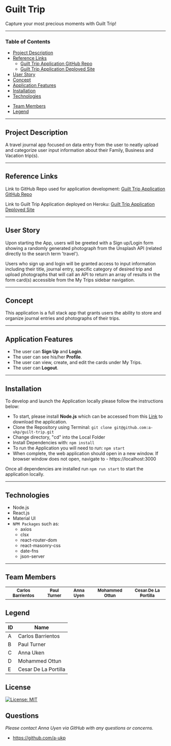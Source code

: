 # Guilt Trip

Capture your most precious moments with Guilt Trip!

---
### Table of Contents

- [Project Description](#project-description)
- [Reference Links](#reference-links)
  - [Guilt Trip Application GitHub Repo](https://github.com/a-ukp/guilt-trip)
  - [Guilt Trip Application Deployed Site]()
- [User Story](#user-story)
- [Concept](#concept)
- [Application Features](#application-features)
- [Installation](#installation)
- [Technologies](#technologies)
<!-- - [Future Development](#future-development) -->
- [Team Members](#team-members)
- [Legend](#legend)

---
## Project Description

A travel journal app focused on data entry from the user to neatly upload and categorize user input information about their Family, Business and Vacation trip(s).

---
## Reference Links

Link to GitHub Repo used for application development:
[Guilt Trip Application GitHub Repo](https://github.com/a-ukp/guilt-trip)

Link to Guilt Trip Application deployed on Heroku:
[Guilt Trip Application Deployed Site]()

---
## User Story

Upon starting the App, users will be greeted with a Sign up/Login form showing a randomly generated photograph from the Unsplash API (related directly to the search term 'travel').

Users who sign up and login will be granted access to input information including their title, journal entry, specific category of desired trip and upload photographs that will call an API to return an array of results in the form card(s) accessible from the My Trips sidebar navigation.

---
## Concept

This application is a full stack app that grants users the ability to store and organize journal entries and photographs of their trips.

---
## Application Features

- The user can **Sign Up** and **Login**.
- The user can see his/her **Profile**.
- The user can view, create, and edit the cards under My Trips.
- The user can **Logout**.

---
## Installation

To develop and launch the Application locally please follow the instructions below:
- To start, please install **Node.js** which can be accessed from this [Link](https://nodejs.org/en/) to download the application.
- Clone the Repository using Terminal: `git clone git@github.com:a-ukp/guilt-trip.git`
- Change directory, "cd" into the Local Folder
- Install Dependencies with: `npm install`
- To run the Application you will need to run: `npm start`
- When complete, the web application should open in a new window. If browser window does not open, navigate to - https://localhost:3000 

Once all dependencies are installed run `npm run start` to start the application locally. 

---
## Technologies

- Node.js
- React.js
- Material UI
- `NPM Packages` such as:
  - axios
  - clsx
  - react-router-dom
  - react-masonry-css
  - date-fns
  - json-server

---
<!-- ## Future Development

For **future** project development, we would like to add the following features to the Application:
- 

--- -->
## Team Members
<table>
  <tr>
<td align="center"><a href="https://github.com/WitnessMyHands"><img src="https://avatars.githubusercontent.com/u/78119609?v=4?s=72" alt=""/><br /><sub><b>Carlos Barrientos</b></sub></a><br /></td>
<td align="center"><a href="https://github.com/PGTurn68"><img src="https://avatars.githubusercontent.com/u/78170157?v=4?s=72" alt=""/><br /><sub><b>Paul Turner</b></sub></a><br /></td>
<td align="center"><a href="https://github.com/a-ukp"><img src="https://avatars.githubusercontent.com/u/79038087?v=4?s=72" alt=""/><br /><sub><b>Anna Uyen</b></sub></a><br /></td>
<td align="center"><a href="https://github.com/MohammedOttun"><img src="https://avatars.githubusercontent.com/u/4733426?v=4?s=72" alt=""/><br /><sub><b>Mohammed Ottun</b></sub></a><br /></td>
<td align="center"><a href="https://github.com/DLP713"><img src="https://avatars.githubusercontent.com/u/77466119?v=4?s=72" alt=""/><br /><sub><b>Cesar De La Portilla</b></sub></a><br /></td>
  </tr>
</table>

## Legend
|ID  |Name  |
|---------|----|
|A     |Carlos Barrientos|
|B     |Paul Turner|
|C     |Anna Uken|
|D     |Mohammed Ottun|
|E     |Cesar De La Portilla|

## License

[![License: MIT](https://img.shields.io/badge/License-MIT-yellow.svg)](https://opensource.org/licenses/MIT)

## Questions
*Please contact Anna Uyen via GitHub with any questions or concerns.*

- https://github.com/a-ukp

